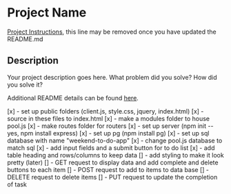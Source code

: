 # Project Name

[Project Instructions](./INSTRUCTIONS.md), this line may be removed once you have updated the README.md

## Description

Your project description goes here. What problem did you solve? How did you solve it?

Additional README details can be found [here](https://github.com/PrimeAcademy/readme-template/blob/master/README.md).

[x] - set up public folders (client.js, style.css, jquery, index.html)
[x] - source in these files to index.html
[x] - make a modules folder to house pool.js
[x] - make routes folder for routers
[x] - set up server (npm init --yes, npm install express)
[x] - set up pg (npm install pg)
[x] - set up sql database with name "weekend-to-do-app"
[x] - change pool.js database to match sql
[x] - add input fields and a submit button for to do list
[x] - add table heading and rows/columns to keep data
[] - add styling to make it look pretty (later)
[] - GET request to display data and add complete and delete buttons to each item
[] - POST request to add to items to data base
[] - DELETE request to delete items
[] - PUT request to update the completion of task